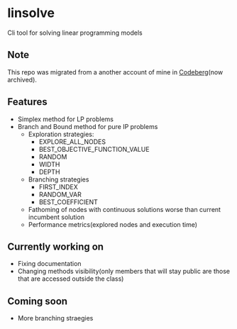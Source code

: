 # linsolve
Cli tool for solving linear programming models

## Note
This repo was migrated from a another account of mine in [Codeberg](https://codeberg.org/libertymaxi/linsolve)(now archived).

## Features
* Simplex method for LP problems
* Branch and Bound method for pure IP problems
    * Exploration strategies:
        * EXPLORE_ALL_NODES
        * BEST_OBJECTIVE_FUNCTION_VALUE
        * RANDOM
        * WIDTH
        * DEPTH
    * Branching strategies
        * FIRST_INDEX
        * RANDOM_VAR
        * BEST_COEFFICIENT
    * Fathoming of nodes with continuous solutions worse than current incumbent solution
    * Performance metrics(explored nodes and execution time)

## Currently working on
* Fixing documentation
* Changing methods visibility(only members that will stay public are those that are accessed outside the class)

## Coming soon
* More branching straegies